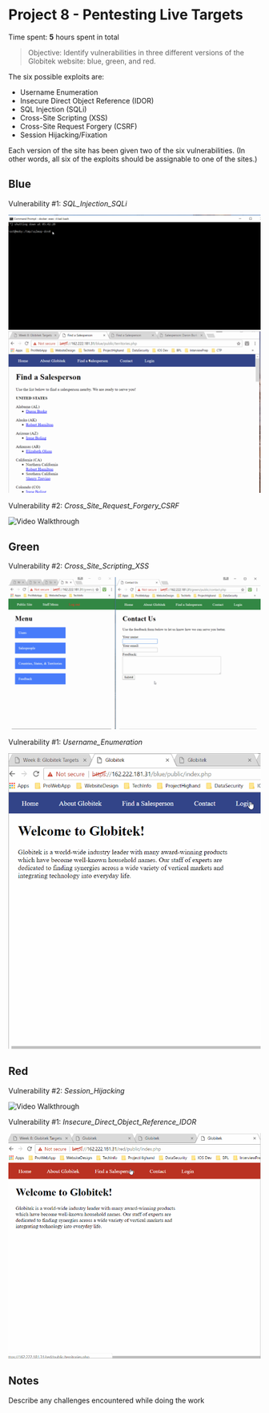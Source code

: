 # Project 8 - Pentesting Live Targets

Time spent: **5** hours spent in total

> Objective: Identify vulnerabilities in three different versions of the Globitek website: blue, green, and red.

The six possible exploits are:
* Username Enumeration
* Insecure Direct Object Reference (IDOR)
* SQL Injection (SQLi)
* Cross-Site Scripting (XSS)
* Cross-Site Request Forgery (CSRF)
* Session Hijacking/Fixation

Each version of the site has been given two of the six vulnerabilities. (In other words, all six of the exploits should be assignable to one of the sites.)

## Blue

Vulnerability #1: _SQL_Injection_SQLi_

<img src='Project7DemoBlue2.gif' title='Video Walkthrough' width='' alt='Video Walkthrough' />

<img src='Project7DemoBlue2.1.gif' title='Video Walkthrough' width='' alt='Video Walkthrough' />

Vulnerability #2: _Cross_Site_Request_Forgery_CSRF_

<img src='.gif' title='Video Walkthrough' width='' alt='Video Walkthrough' />

## Green

Vulnerability #2: _Cross_Site_Scripting_XSS_

<img src='Project7DemoGreen2.gif' title='Video Walkthrough' width='' alt='Video Walkthrough' />

Vulnerability #1: _Username_Enumeration_

<img src='Project7DemoGreen1.gif' title='Video Walkthrough' width='' alt='Video Walkthrough' />

## Red

Vulnerability #2: _Session_Hijacking_

<img src='.gif' title='Video Walkthrough' width='' alt='Video Walkthrough' />

Vulnerability #1: _Insecure_Direct_Object_Reference_IDOR_

<img src='Project7DemoRed1.gif' title='Video Walkthrough' width='' alt='Video Walkthrough' />


## Notes

Describe any challenges encountered while doing the work
